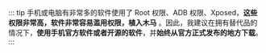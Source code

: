 
::: tip
手机或电脑有非常多的软件使用了 Root 权限、ADB 权限、Xposed，**这些权限非常高，软件非常容易滥用权限，植入木马** 。因此，我建议在拥有替代品的情况下，**使用手机官方软件或者开源的软件**，并**始终从官方正式发布的地方下载**。
:::

